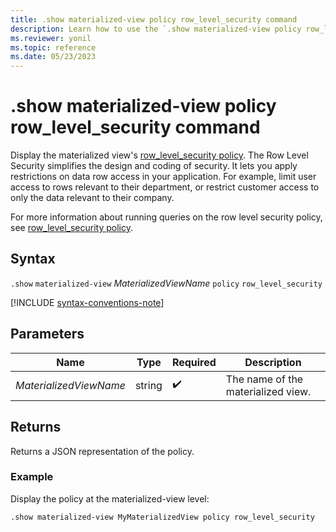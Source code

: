 ```yaml
---
title: .show materialized-view policy row_level_security command
description: Learn how to use the `.show materialized-view policy row_level_security` command to show the materialized view's row level security policy.
ms.reviewer: yonil
ms.topic: reference
ms.date: 05/23/2023
---
```

# .show materialized-view policy row_level_security command

Display the materialized view's [row_level_security policy](row-level-security-policy.md). The Row Level Security simplifies the design and coding of security. It lets you apply restrictions on data row access in your application. For example, limit user access to rows relevant to their department, or restrict customer access to only the data relevant to their company.

For more information about running queries on the row level security policy, see [row_level_security policy](row-level-security-policy.md).

## Syntax

`.show` `materialized-view` *MaterializedViewName* `policy` `row_level_security`

[!INCLUDE [syntax-conventions-note](../../includes/syntax-conventions-note.md)]

## Parameters

|Name|Type|Required|Description|
|--|--|--|--|
|*MaterializedViewName*|string| :heavy_check_mark:|The name of the materialized view.|

## Returns

Returns a JSON representation of the policy.

### Example

Display the policy at the materialized-view level:

```kusto
.show materialized-view MyMaterializedView policy row_level_security
```
